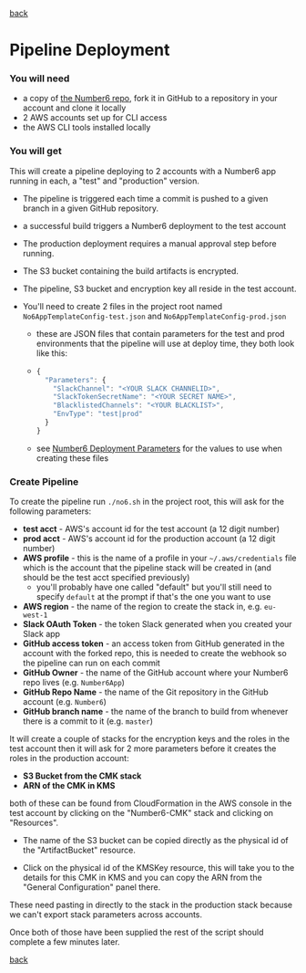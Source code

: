 [back](./how_do_i_get_it.md)

# Pipeline Deployment

### You will need 

- a copy of [the Number6 repo](https://github.com/Number6App/Number6), fork it in GitHub to a repository in your account and clone it locally
- 2 AWS accounts set up for CLI access
- the AWS CLI tools installed locally

### You will get

This will create a pipeline deploying to 2 accounts with a Number6 app running in each, a "test" and "production" version. 

- The pipeline is triggered each time a commit is pushed to a given branch in a given GitHub repository. 

- a successful build triggers a Number6 deployment to the test account

- The production deployment requires a manual approval step before running. 

- The S3 bucket containing the build artifacts is encrypted. 

- The pipeline, S3 bucket and encryption key all reside in the test account. 

- You'll need to create 2 files in the project root named `No6AppTemplateConfig-test.json` and `No6AppTemplateConfig-prod.json`

  - these are JSON files that contain parameters for the test and prod environments that the pipeline will use at deploy time, they both look like this:

  - ```javascript
    {
      "Parameters": {
        "SlackChannel": "<YOUR SLACK CHANNELID>",
        "SlackTokenSecretName": "<YOUR SECRET NAME>",
        "BlacklistedChannels": "<YOUR BLACKLIST>",
        "EnvType": "test|prod"
      }
    }
    ```

  - see [Number6 Deployment Parameters](./number6_deployment_params.md) for the values to use when creating these files


### Create Pipeline

To create the pipeline run `./no6.sh` in the project root, this will ask for the following parameters:

- **test acct** - AWS's account id for the test account (a 12 digit number)
- **prod acct** - AWS's account id for the production account (a 12 digit number)
- **AWS profile** - this is the name of a profile in your `~/.aws/credentials` file which is the account that the pipeline stack will be created in (and should be the test acct specified previously)
  - you'll probably have one called "default" but you'll still need to specify `default` at the prompt if that's the one you want to use
- **AWS region** - the name of the region to create the stack in, e.g. `eu-west-1`
- **Slack OAuth Token** - the token Slack generated when you created your Slack app
- **GitHub access token** - an access token from GitHub generated in the account with the forked repo, this is needed to create the webhook so the pipeline can run on each commit 
- **GitHub Owner** - the name of the GitHub account where your Number6 repo lives (e.g. `Number6App`)
- **GitHub Repo Name** - the name of the Git repository in the GitHub account (e.g. `Number6`)
- **GitHub branch name** - the name of the branch to build from whenever there is a commit to it (e.g. `master`)

It will create a couple of stacks for the encryption keys and the roles in the test account then it will ask for 2 more parameters before it creates the roles in the production account:

- **S3 Bucket from the CMK stack**
- **ARN of the CMK in KMS**

both of these can be found from CloudFormation in the AWS console in the test account by clicking on the "Number6-CMK" stack and clicking on "Resources". 

- The name of the S3 bucket can be copied directly as the physical id of the "ArtifactBucket" resource. 

- Click on the physical id of the KMSKey resource, this will take you to the details for this CMK in KMS and you can copy the ARN from the "General Configuration" panel there.

These need pasting in directly to the stack in the production stack because we can't export stack parameters across accounts.

Once both of those have been supplied the rest of the script should complete a few minutes later.

[back](./how_do_i_get_it.md)
